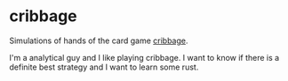 # cribbage

Simulations of hands of the card game [cribbage](https://en.wikipedia.org/wiki/Cribbage).

I'm a analytical guy and I like playing cribbage. 
I want to know if there is a definite best strategy and I want to learn some rust.

